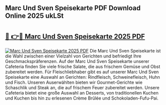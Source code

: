 ## Marc Und Sven Speisekarte PDF Download Online 2025 ukLSt

# <h2><a href="http://gcdp90.nevu.top/?p=Marc+Und+Sven+Speisekarte">🔗 👉🔴 Marc Und Sven Speisekarte 2025 PDF</a></h2>

[![Marc Und Sven Speisekarte 2025 PDF](https://i.imgur.com/dBaPXMq.png)](http://gcdp90.nevu.top/?p=Marc+Und+Sven+Speisekarte)
Die Marc Und Sven Speisekarte ist die Wahl zwischen einer Vielzahl von Gerichten und befriedigt Ihre Geschmackspräferenzen. Auf der Marc Und Sven Speisekarte unserer Cafeteria finden Sie viele frische Salate, die aus frischem Gemüse und Obst zubereitet werden. Für Fleischliebhaber gibt es auf unserer Marc Und Sven Speisekarte eine Auswahl an Gerichten: Rindfleisch, Schweinefleisch, Huhn und Fisch. Unseren Auserwählten bieten wir Gourmet-Gerichte wie Schaschlik und Steak an, die auf frischem Feuer zubereitet werden. Unsere Cafeteria bietet eine große Auswahl an Desserts, von traditionellen Kuchen und Kuchen bis hin zu erlesenen Crème Brûlée und Schokoladen-Fufu-Pai.
